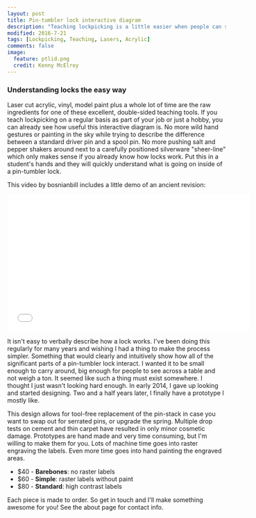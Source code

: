 ```yaml
---
layout: post
title: Pin-tumbler lock interactive diagram
description: "Teaching lockpicking is a little easier when people can see how the internal mechanism functions."
modified: 2016-7-21
tags: [Lockpicking, Teaching, Lasers, Acrylic]
comments: false
image:
  feature: ptlid.png
  credit: Kenny McElroy
---
```


### Understanding locks the easy way

Laser cut acrylic, vinyl, model paint plus a whole lot of time are the raw ingredients for one of these excellent, double-sided teaching tools.  If you teach lockpicking on a regular basis as part of your job or just a hobby, you can already see how useful this interactive diagram is.  No more wild hand gestures or painting in the sky while trying to describe the difference between a standard driver pin and a spool pin.  No more pushing salt and pepper shakers around next to a carefully positioned silverware "sheer-line" which only makes sense if you already know how locks work.  Put this in a student's hands and they will quickly understand what is going on inside of a pin-tumbler lock.

This video by bosnianbill includes a little demo of an ancient revision:

<iframe width="560" height="315" src="//www.youtube.com/embed/zeLNr9X8WXY" frameborder="0"> </iframe>

It isn't easy to verbally describe how a lock works.  I've been doing this regularly for many years and wishing I had a thing to make the process simpler.  Something that would clearly and intuitively show how all of the significant parts of a pin-tumbler lock interact.  I wanted it to be small enough to carry around, big enough for people to see across a table and not weigh a ton.  It seemed like such a thing must exist somewhere.  I thought I just wasn't looking hard enough.  In early 2014, I gave up looking and started designing.  Two and a half years later, I finally have a prototype I mostly like.

This design allows for tool-free replacement of the pin-stack in case you want to swap out for serrated pins, or upgrade the spring.  Multiple drop tests on cement and thin carpet have resulted in only minor cosmetic damage.  Prototypes are hand made and very time consuming, but I'm willing to make them for you.  Lots of machine time goes into raster engraving the labels.  Even more time goes into hand painting the engraved areas.

* $40 - **Barebones**: no raster labels
* $60 - **Simple**: raster labels without paint
* $80 - **Standard**: high contrast labels

Each piece is made to order.  So get in touch and I'll make something awesome for you!  See the about page for contact info.
